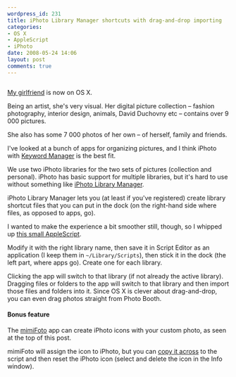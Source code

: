 ```yaml
---
wordpress_id: 231
title: iPhoto Library Manager shortcuts with drag-and-drop importing
categories:
- OS X
- AppleScript
- iPhoto
date: 2008-05-24 14:06
layout: post
comments: true
---
```

<p class="center"><img src="http://henrik.nyh.se/uploads/iphoto-libraries.png" alt="" class="bordered" /></a></p>

<a href="http://johannaost.com">My girlfriend</a> is now on OS X.

Being an artist, she's very visual. Her digital picture collection – fashion photography, interior design, animals, David Duchovny etc – contains over 9 000 pictures.

She also has some 7 000 photos of her own – of herself, family and friends.

I've looked at a bunch of apps for organizing pictures, and I think iPhoto with <a href="http://www.bullstorm.se/KeywordManager.php">Keyword Manager</a> is the best fit.

We use two iPhoto libraries for the two sets of pictures (collection and personal). iPhoto has basic support for multiple libraries, but it's hard to use without something like <a href="http://www.fatcatsoftware.com/iplm/">iPhoto Library Manager</a>.

iPhoto Library Manager lets you (at least if you've registered) create library shortcut files that you can put in the dock (on the right-hand side where files, as opposed to apps, go).

I wanted to make the experience a bit smoother still, though, so I whipped up <a href="http://pastie.textmate.org/202713">this small AppleScript</a>.

Modify it with the right library name, then save it in Script Editor as an application (I keep them in <code>~/Library/Scripts</code>), then stick it in the dock (the left part, where apps go). Create one for each library.

Clicking the app will switch to that library (if not already the active library). Dragging files or folders to the app will switch to that library and then import those files and folders into it. Since OS X is clever about drag-and-drop, you can even drag photos straight from Photo Booth.

<h4>Bonus feature</h4>

The <a href="http://softbend.free.fr/mimifoto/index.html">mimiFoto</a> app can create iPhoto icons with your custom photo, as seen at the top of this post.

mimiFoto will assign the icon to iPhoto, but you can <a href="http://docs.info.apple.com/article.html?artnum=304735">copy it across</a> to the script and then reset the iPhoto icon (select and delete the icon in the Info window).
